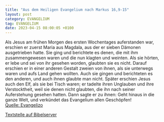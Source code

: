 ```yaml
---
title: "Aus dem Heiligen Evangelium nach Markus 16,9-15"
layout: post
category: EVANGELIUM
tag: EVANGELIUM
date: 2023-04-15 08:00:05 +0100
---
```

Als Jesus am frühen Morgen des ersten Wochentages auferstanden war, erschien er zuerst Maria aus Magdala, aus der er sieben Dämonen ausgetrieben hatte.
Sie ging und berichtete es denen, die mit ihm zusammengewesen waren und die nun klagten und weinten.
Als sie hörten, er lebe und sei von ihr gesehen worden, glaubten sie es nicht.<!--more-->
Darauf erschien er in einer anderen Gestalt zweien von ihnen, als sie unterwegs waren und aufs Land gehen wollten.
Auch sie gingen und berichteten es den anderen, und auch ihnen glaubte man nicht.
Später erschien Jesus auch den Elf, als sie bei Tisch waren; er tadelte ihren Unglauben und ihre Verstocktheit, weil sie denen nicht glaubten, die ihn nach seiner Auferstehung gesehen hatten.
Dann sagte er zu ihnen: Geht hinaus in die ganze Welt, und verkündet das Evangelium allen Geschöpfen!<br>
[Quelle: Evangelizo](https://evangeliumtagfuertag.org/DE/gospel)

[Textstelle auf Bibelserver](https://www.bibleserver.com/EU/Markus16,9-15)
